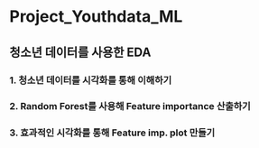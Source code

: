# Project_Youthdata_ML

## 청소년 데이터를 사용한 EDA

### 1. 청소년 데이터를 시각화를 통해 이해하기

### 2. Random Forest를 사용해 Feature importance 산출하기

### 3. 효과적인 시각화를 통해 Feature imp. plot 만들기
